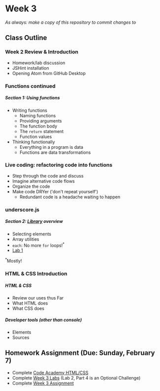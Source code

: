 # Week 3

*As always: make a copy of this repository to commit changes to*

## Class Outline

### Week 2 Review & Introduction
- Homework/lab discussion
- JSHint installation
- Opening Atom from GitHub Desktop

### Functions continued

##### Section 1: Using functions
- Writing functions
    - Naming functions
    - Providing arguments
    - The function body
    - The `return` statement
    - Function values
- Thinking functionally
    - Everything in a program is data
    - Functions are data transformations

### Live coding: refactoring code into functions
- Step through the code and discuss
- Imagine alternative code flows
- Organize the code
- Make code DRYer ('don't repeat yourself')
    - Redundant code is a headache waiting to happen


### underscore.js

##### Section 2: [Library](http://underscorejs.org/) overview
- Selecting elements
- Array utilities
- `each`: No more `for` loops!<sup>*</sup>
- [Lab 1](lab/lab1/)

<sup>*</sup>Mostly!


### HTML & CSS Introduction

##### HTML & CSS
- Review our uses thus Far
- What HTML does
- What CSS does

##### Developer tools (other than console)
- Elements
- Sources

## Homework Assignment (Due: Sunday, February 7)
- Complete [Code Academy HTML/CSS](https://www.codecademy.com/learn/web)
- Complete [Week 3 Labs](lab) (Lab 2, Part 4 is an Optional Challenge)
- Complete [Week 3 Assignment](assignment)
